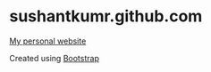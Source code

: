 # sushantkumr.github.com
[My personal website](https://sushantkumr.github.com)

Created using [Bootstrap](https://getbootstrap.com/)